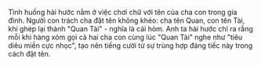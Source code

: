 Tình huống hài hước nằm ở việc chơi chữ với tên của cha con trong gia đình. Người con trách cha đặt tên không khéo: cha tên Quan, con tên Tài, khi ghép lại thành "Quan Tài" - nghĩa là cái hòm. Anh ta hài hước chỉ ra rằng mỗi khi hàng xóm gọi cả hai cha con cùng lúc "Quan Tài" nghe như "tiêu diêu miền cực nhọc", tạo nên tiếng cười từ sự trùng hợp đáng tiếc này trong cách đặt tên.
